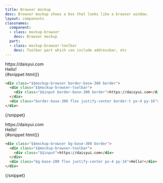 ```yaml
---
title: Browser mockup
desc: Browser mockup shows a box that looks like a browser window.
layout: components
classnames:
  component:
  - class: mockup-browser
    desc: Browser mockup
  part:
  - class: mockup-browser-toolbar
    desc: Toolbar part which can include addressbar, etc
---
```


<script>
  import Component from "$components/Component.svelte"
</script>

<Component title="browser mockup with border">
<div class="border mockup-browser border-base-300 w-full">
  <div class="mockup-browser-toolbar">
    <div class="input border border-base-300">https://daisyui.com</div>
  </div>
  <div class="flex justify-center px-4 py-16 border-t border-base-300">Hello!</div>
</div>
{#snippet html()}

```html
<div class="$$mockup-browser border-base-300 border">
  <div class="$$mockup-browser-toolbar">
    <div class="$$input border-base-300 border">https://daisyui.com</div>
  </div>
  <div class="border-base-300 flex justify-center border-t px-4 py-16">Hello!</div>
</div>
```

{/snippet}
</Component>

<Component title="browser mockup with background color">
<div class="border mockup-browser bg-base-300 w-full">
  <div class="mockup-browser-toolbar">
    <div class="input">https://daisyui.com</div>
  </div>
  <div class="flex justify-center px-4 py-16 bg-base-200">Hello!</div>
</div>
{#snippet html()}

```html
<div class="$$mockup-browser bg-base-300 border">
  <div class="$$mockup-browser-toolbar">
    <div class="$$input">https://daisyui.com</div>
  </div>
  <div class="bg-base-200 flex justify-center px-4 py-16">Hello!</div>
</div>
```

{/snippet}
</Component>
